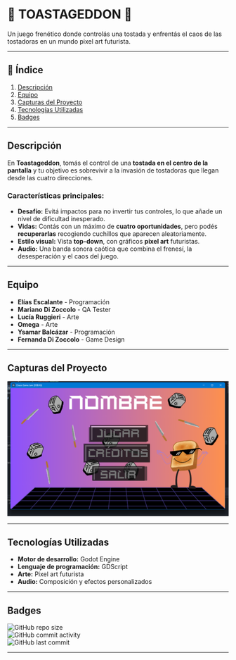 # 🌟 TOASTAGEDDON 🌟  
Un juego frenético donde controlás una tostada y enfrentás el caos de las tostadoras en un mundo pixel art futurista.

---

## 🚀 Índice  
1. [Descripción](#descripción)  
2. [Equipo](#equipo)  
3. [Capturas del Proyecto](#capturas-del-proyecto)  
4. [Tecnologías Utilizadas](#tecnologías-utilizadas)  
5. [Badges](#badges)

---

## Descripción  

En **Toastageddon**, tomás el control de una **tostada en el centro de la pantalla** y tu objetivo es sobrevivir a la invasión de tostadoras que llegan desde las cuatro direcciones.  

### Características principales:  
- **Desafío:** Evitá impactos para no invertir tus controles, lo que añade un nivel de dificultad inesperado.  
- **Vidas:** Contás con un máximo de **cuatro oportunidades**, pero podés **recuperarlas** recogiendo cuchillos que aparecen aleatoriamente.  
- **Estilo visual:** Vista **top-down**, con gráficos **pixel art** futuristas.  
- **Audio:** Una banda sonora caótica que combina el frenesí, la desesperación y el caos del juego.  

---

## Equipo  

- **Elías Escalante** - Programación  
- **Mariano Di Zoccolo** - QA Tester  
- **Lucía Ruggieri** - Arte  
- **Omega** - Arte  
- **Ysamar Balcázar** - Programación  
- **Fernanda Di Zoccolo** - Game Design  

---

## Capturas del Proyecto  

<img src="https://github.com/YsaLuna/Chaos-Game-Jam/blob/main/assets/images/captura.png" width="600" alt="Captura del Proyecto" />

---

## Tecnologías Utilizadas  

- **Motor de desarrollo:** Godot Engine  
- **Lenguaje de programación:** GDScript  
- **Arte:** Pixel art futurista  
- **Audio:** Composición y efectos personalizados  

---

## Badges  

![GitHub repo size](https://img.shields.io/github/repo-size/YsaLuna/Chaos-Game-Jam)  
![GitHub commit activity](https://img.shields.io/github/commit-activity/m/YsaLuna/Chaos-Game-Jam)  
![GitHub last commit](https://img.shields.io/github/last-commit/YsaLuna/Chaos-Game-Jam)  

---


